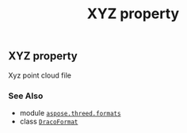 ﻿---
title: XYZ property
second_title: Aspose.3D for Python via .NET API References
description: 
type: docs
weight: 560
url: /aspose.threed.formats/dracoformat/xyz/
is_root: false
---

## XYZ property


Xyz point cloud file

### See Also
* module [`aspose.threed.formats`](../../)
* class [`DracoFormat`](/3d/python-net/aspose.threed.formats/dracoformat)
